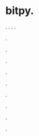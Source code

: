 # bitpy.
.
.
.
.












.






















































.
























.



























.

















































































.































































.































































































.















.























.
